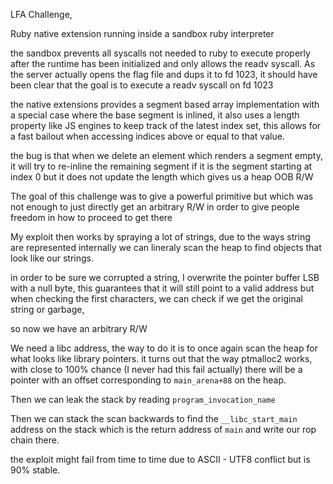 LFA Challenge,

Ruby native extension running inside a sandbox ruby interpreter

the sandbox prevents all syscalls not needed to ruby to execute properly after the runtime has been initialized and only allows the readv syscall. As the server actually opens the flag file and dups it to fd 1023, it should have been clear that the goal is to execute a readv syscall on fd 1023

the native extensions provides a segment based array implementation with a special case where the base segment is inlined, it also uses a length property like JS engines to keep track of the latest index set, this allows for a fast bailout when accessing indices above or equal to that value.

the bug is that when we delete an element which renders a segment empty, it will try to re-inline the remaining segment if it is the segment starting at index 0 but it does not update the length which gives us a heap OOB R/W

The goal of this challenge was to give a powerful primitive but which was not enough to just directly get an arbitrary R/W in order to give people freedom in how to proceed to get there


My exploit then works by spraying a lot of strings, due to the ways string are represented internally we can lineraly scan the heap to find objects that look like our strings.

in order to be sure we corrupted a string, I overwrite the pointer buffer LSB with a null byte, this guarantees that it will still point to a valid address but when checking the first characters, we can check if we get the original string or garbage,

so now we have an arbitrary R/W

We need a libc address, the way to do it is to once again scan the heap for what looks like library pointers. it turns out that the way ptmalloc2 works, with close to 100% chance (I never had this fail actually) there will be a pointer with an offset corresponding to `main_arena+88` on the heap.

Then we can leak the stack by reading `program_invocation_name`

Then we can stack the scan backwards to find the `__libc_start_main` address on the stack which is the return address of `main` and write our rop chain there.

the exploit might fail from time to time due to ASCII - UTF8 conflict but is 90% stable.

